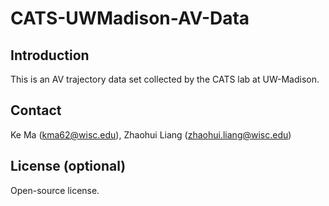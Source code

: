 # CATS-UWMadison-AV-Data

## Introduction

This is an AV trajectory data set collected by the CATS lab at UW-Madison.


## Contact

Ke Ma (kma62@wisc.edu), Zhaohui Liang (zhaohui.liang@wisc.edu)

## License (optional)

Open-source license.
